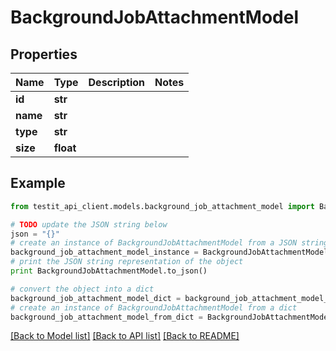 # BackgroundJobAttachmentModel


## Properties
Name | Type | Description | Notes
------------ | ------------- | ------------- | -------------
**id** | **str** |  | 
**name** | **str** |  | 
**type** | **str** |  | 
**size** | **float** |  | 

## Example

```python
from testit_api_client.models.background_job_attachment_model import BackgroundJobAttachmentModel

# TODO update the JSON string below
json = "{}"
# create an instance of BackgroundJobAttachmentModel from a JSON string
background_job_attachment_model_instance = BackgroundJobAttachmentModel.from_json(json)
# print the JSON string representation of the object
print BackgroundJobAttachmentModel.to_json()

# convert the object into a dict
background_job_attachment_model_dict = background_job_attachment_model_instance.to_dict()
# create an instance of BackgroundJobAttachmentModel from a dict
background_job_attachment_model_from_dict = BackgroundJobAttachmentModel.from_dict(background_job_attachment_model_dict)
```
[[Back to Model list]](../README.md#documentation-for-models) [[Back to API list]](../README.md#documentation-for-api-endpoints) [[Back to README]](../README.md)


